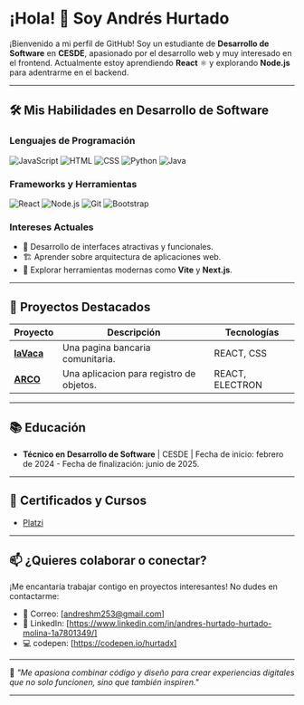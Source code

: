 # ¡Hola! 👋 Soy Andrés Hurtado

¡Bienvenido a mi perfil de GitHub! Soy un estudiante de **Desarrollo de Software** en **CESDE**, apasionado por el desarrollo web y muy interesado en el frontend. Actualmente estoy aprendiendo **React** ⚛️ y explorando **Node.js** para adentrarme en el backend.

---

## 🛠️ Mis Habilidades en Desarrollo de Software

### Lenguajes de Programación
![JavaScript](https://img.shields.io/badge/JavaScript-F7DF1E?style=for-the-badge&logo=javascript&logoColor=black)
![HTML](https://img.shields.io/badge/HTML-E34F26?style=for-the-badge&logo=html5&logoColor=white)
![CSS](https://img.shields.io/badge/CSS-1572B6?style=for-the-badge&logo=css3&logoColor=white)
![Python](https://img.shields.io/badge/Python-3776AB?style=for-the-badge&logo=python&logoColor=white)
![Java](https://img.shields.io/badge/Java-007396?style=for-the-badge&logo=java&logoColor=white)

### Frameworks y Herramientas
![React](https://img.shields.io/badge/React-61DAFB?style=for-the-badge&logo=react&logoColor=black)
![Node.js](https://img.shields.io/badge/Node.js-339933?style=for-the-badge&logo=node.js&logoColor=white)
![Git](https://img.shields.io/badge/Git-F05032?style=for-the-badge&logo=git&logoColor=white)
![Bootstrap](https://img.shields.io/badge/Bootstrap-7952B3?style=for-the-badge&logo=bootstrap&logoColor=white)

### Intereses Actuales
- 🎨 Desarrollo de interfaces atractivas y funcionales.
- 🏗️ Aprender sobre arquitectura de aplicaciones web.
- 🚀 Explorar herramientas modernas como **Vite** y **Next.js**.

---

## 🚀 Proyectos Destacados

| Proyecto | Descripción | Tecnologías |
| -------- | ----------- | ----------- |
| **[laVaca](https://github.com/hurtadx/LaVacaReact)** | Una pagina bancaria comunitaria. | REACT, CSS |
| **[ARCO](https://github.com/hurtadx/Arco_Project)** | Una aplicacion para registro de objetos. | REACT, ELECTRON |

---

## 📚 Educación
- **Técnico en Desarrollo de Software** | CESDE | Fecha de inicio: febrero de 2024 - Fecha de finalización: junio de 2025.

---

## 📜 Certificados y Cursos
- [Platzi](https://drive.google.com/drive/folders/14sg0HaqIVR5Qy7T2ZmuxzBs3Fa7NRiYE?usp=drive_link)

---

## 📫 ¿Quieres colaborar o conectar?
¡Me encantaría trabajar contigo en proyectos interesantes! No dudes en contactarme:

- 📧 Correo: [andreshm253@gmail.com]
- 💼 LinkedIn: [https://www.linkedin.com/in/andres-hurtado-hurtado-molina-1a7801349/]
- 💻 codepen: [https://codepen.io/hurtadx]


---

🌟 *"Me apasiona combinar código y diseño para crear experiencias digitales que no solo funcionen, sino que también inspiren."*

---


